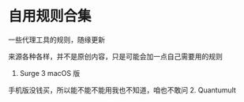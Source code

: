# 自用规则合集
一些代理工具的规则，随缘更新

来源各种各样，并不是原创内容，只是可能会加一点自己需要用的规则
1. Surge 3 macOS 版

手机版没钱买，所以能不能不能用我也不知道，咱也不敢问
2. Quantumult
